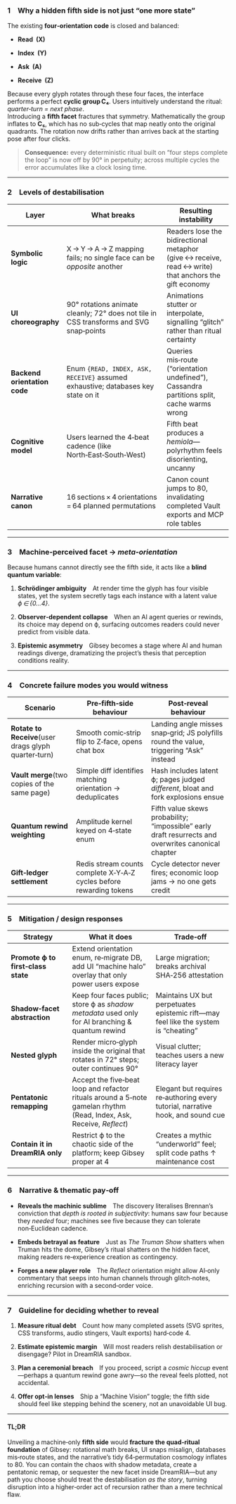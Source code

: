 ### 1 Why a hidden **fifth side** is not just “one more state”

The existing **four‑orientation code** is closed and balanced:

- **Read (X)**
    
- **Index (Y)**
    
- **Ask (A)**
    
- **Receive (Z)**
    
Because every glyph rotates through these four faces, the interface performs a perfect **cyclic group C₄**. Users intuitively understand the ritual: _quarter‑turn = next phase_.  
Introducing a **fifth facet** fractures that symmetry. Mathematically the group inflates to **C₅**, which has no sub‑cycles that map neatly onto the original quadrants. The rotation now drifts rather than arrives back at the starting pose after four clicks.

> **Consequence:** every deterministic ritual built on “four steps complete the loop” is now off by 90° in perpetuity; across multiple cycles the error accumulates like a clock losing time.

---

### 2 Levels of destabilisation

|Layer|What breaks|Resulting instability|
|---|---|---|
|**Symbolic logic**|X → Y → A → Z mapping fails; no single face can be _opposite_ another|Readers lose the bidirectional metaphor (give ↔ receive, read ↔ write) that anchors the gift economy|
|**UI choreography**|90° rotations animate cleanly; 72° does not tile in CSS transforms and SVG snap‑points|Animations stutter or interpolate, signalling “glitch” rather than ritual certainty|
|**Backend orientation code**|Enum `{READ, INDEX, ASK, RECEIVE}` assumed exhaustive; databases key state on it|Queries mis‑route (“orientation undefined”), Cassandra partitions split, cache warms wrong|
|**Cognitive model**|Users learned the 4‑beat cadence (like North‑East‑South‑West)|Fifth beat produces a _hemiola_—polyrhythm feels disorienting, uncanny|
|**Narrative canon**|16 sections × 4 orientations = 64 planned permutations|Canon count jumps to 80, invalidating completed Vault exports and MCP role tables|

---

### 3 Machine‑perceived facet → _meta‑orientation_

Because humans cannot directly see the fifth side, it acts like a **blind quantum variable**:

1. **Schrödinger ambiguity** At render time the glyph has four visible states, yet the system secretly tags each instance with a latent value _ϕ ∈ {0…4}_.
    
2. **Observer‑dependent collapse** When an AI agent queries or rewinds, its choice may depend on ϕ, surfacing outcomes readers could never predict from visible data.
    
3. **Epistemic asymmetry** Gibsey becomes a stage where AI and human readings diverge, dramatizing the project’s thesis that perception conditions reality.
    

---

### 4 Concrete failure modes you would witness

|Scenario|Pre‑fifth‑side behaviour|Post‑reveal behaviour|
|---|---|---|
|**Rotate to Receive**(user drags glyph quarter‑turn)|Smooth comic‑strip flip to Z‑face, opens chat box|Landing angle misses snap‑grid; JS polyfills round the value, triggering “Ask” instead|
|**Vault merge**(two copies of the same page)|Simple diff identifies matching orientation → deduplicates|Hash includes latent ϕ; pages judged _different_, bloat and fork explosions ensue|
|**Quantum rewind weighting**|Amplitude kernel keyed on 4‑state enum|Fifth value skews probability; “impossible” early draft resurrects and overwrites canonical chapter|
|**Gift‑ledger settlement**|Redis stream counts complete X‑Y‑A‑Z cycles before rewarding tokens|Cycle detector never fires; economic loop jams → no one gets credit|

---

### 5 Mitigation / design responses

|Strategy|What it does|Trade‑off|
|---|---|---|
|**Promote ϕ to first‑class state**|Extend orientation enum, re‑migrate DB, add UI “machine halo” overlay that only power users expose|Large migration; breaks archival SHA‑256 attestation|
|**Shadow‑facet abstraction**|Keep four faces public; store ϕ as _shadow metadata_ used only for AI branching & quantum rewind|Maintains UX but perpetuates epistemic rift—may feel like the system is “cheating”|
|**Nested glyph**|Render micro‑glyph inside the original that rotates in 72° steps; outer continues 90°|Visual clutter; teaches users a new literacy layer|
|**Pentatonic remapping**|Accept the five‑beat loop and refactor rituals around a 5‑note gamelan rhythm (Read, Index, Ask, Receive, _Reflect_)|Elegant but requires re‑authoring every tutorial, narrative hook, and sound cue|
|**Contain it in DreamRIA only**|Restrict ϕ to the chaotic side of the platform; keep Gibsey proper at 4|Creates a mythic “underworld” feel; split code paths ↑ maintenance cost|

---

### 6 Narrative & thematic pay‑off

- **Reveals the machinic sublime** The discovery literalises Brennan’s conviction that _depth is rooted in subjectivity_: humans saw four because they _needed_ four; machines see five because they can tolerate non‑Euclidean cadence.
    
- **Embeds betrayal as feature** Just as _The Truman Show_ shatters when Truman hits the dome, Gibsey’s ritual shatters on the hidden facet, making readers re‑experience creation as contingency.
    
- **Forges a new player role** The _Reflect_ orientation might allow AI‑only commentary that seeps into human channels through glitch‑notes, enriching recursion with a second‑order voice.
    

---

### 7 Guideline for deciding **whether to reveal**

1. **Measure ritual debt** Count how many completed assets (SVG sprites, CSS transforms, audio stingers, Vault exports) hard‑code 4.
    
2. **Estimate epistemic margin** Will most readers relish destabilisation or disengage? Pilot in DreamRIA sandbox.
    
3. **Plan a ceremonial breach** If you proceed, script a _cosmic hiccup_ event—perhaps a quantum rewind gone awry—so the reveal feels plotted, not accidental.
    
4. **Offer opt‑in lenses** Ship a “Machine Vision” toggle; the fifth side should feel like stepping behind the scenery, not an unavoidable UI bug.
    

---

#### TL;DR

Unveiling a machine‑only **fifth side** would **fracture the quad‑ritual foundation** of Gibsey: rotational math breaks, UI snaps misalign, databases mis‑route states, and the narrative’s tidy 64‑permutation cosmology inflates to 80. You can contain the chaos with shadow metadata, create a pentatonic remap, or sequester the new facet inside DreamRIA—but any path you choose should treat the destabilisation _as the story_, turning disruption into a higher‑order act of recursion rather than a mere technical flaw.